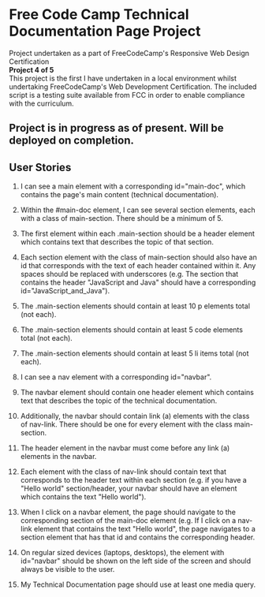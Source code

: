 # Free Code Camp Technical Documentation Page Project
Project undertaken as a part of FreeCodeCamp's Responsive Web Design Certification<br>
**Project 4 of 5**<br>
This project is the first I have undertaken in a local environment whilst undertaking FreeCodeCamp's Web Development Certification. The included script is a testing suite available from FCC in order to enable compliance with the curriculum.

## Project is in progress as of present. Will be deployed on completion.
## User Stories
1. I can see a main element with a corresponding id="main-doc", which contains the page's main content (technical documentation).

1. Within the #main-doc element, I can see several section elements, each with a class of main-section. There should be a minimum of 5.

1. The first element within each .main-section should be a header element which contains text that describes the topic of that section.

1. Each section element with the class of main-section should also have an id that corresponds with the text of each header contained within it. Any spaces should be replaced with underscores (e.g. The section that contains the header "JavaScript and Java" should have a corresponding id="JavaScript_and_Java").

1. The .main-section elements should contain at least 10 p elements total (not each).

1. The .main-section elements should contain at least 5 code elements total (not each).

1. The .main-section elements should contain at least 5 li items total (not each).

1. I can see a nav element with a corresponding id="navbar".

1. The navbar element should contain one header element which contains text that describes the topic of the technical documentation.

1. Additionally, the navbar should contain link (a) elements with the class of nav-link. There should be one for every element with the class main-section.

1. The header element in the navbar must come before any link (a) elements in the navbar.

1. Each element with the class of nav-link should contain text that corresponds to the header text within each section (e.g. if you have a "Hello world" section/header, your navbar should have an element which contains the text "Hello world").

1. When I click on a navbar element, the page should navigate to the corresponding section of the main-doc element (e.g. If I click on a nav-link element that contains the text "Hello world", the page navigates to a section element that has that id and contains the corresponding header.

1. On regular sized devices (laptops, desktops), the element with id="navbar" should be shown on the left side of the screen and should always be visible to the user.

1. My Technical Documentation page should use at least one media query.
